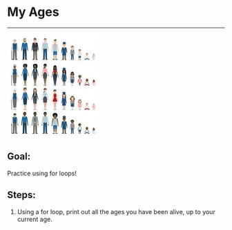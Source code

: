 

# My Ages

<hr/>
<img src="./images/ages.jpeg"/>

## Goal:

Practice using for loops!

## Steps:

1. Using a for loop, print out all the ages you have been alive, up to your current age.



